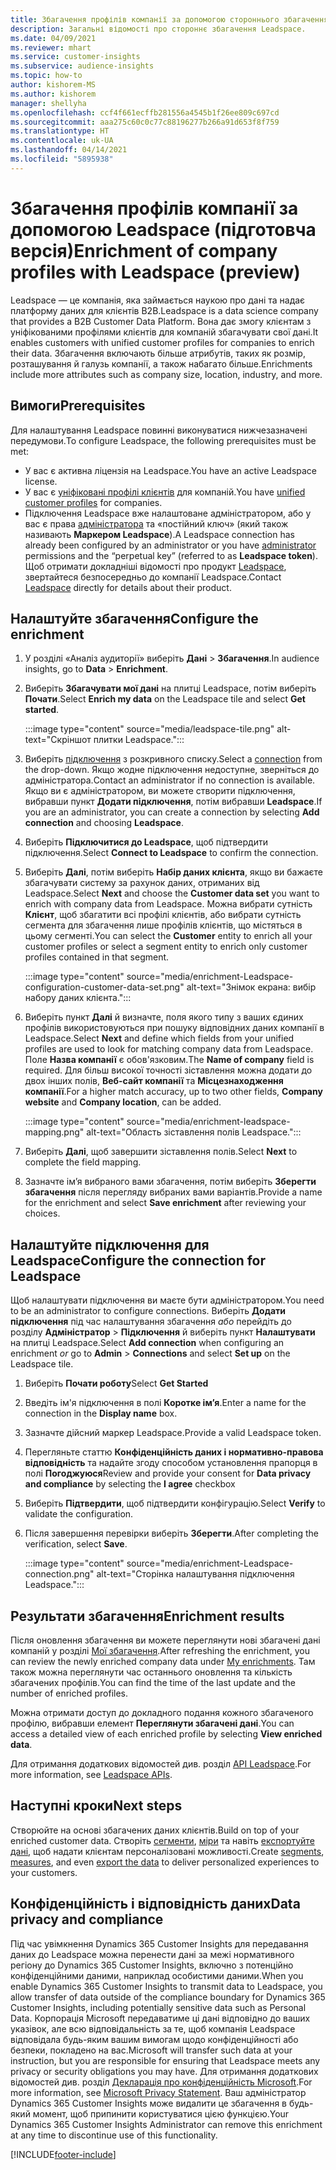 ```yaml
---
title: Збагачення профілів компанії за допомогою стороннього збагачення Leadspace
description: Загальні відомості про стороннє збагачення Leadspace.
ms.date: 04/09/2021
ms.reviewer: mhart
ms.service: customer-insights
ms.subservice: audience-insights
ms.topic: how-to
author: kishorem-MS
ms.author: kishorem
manager: shellyha
ms.openlocfilehash: ccf4f661ecffb281556a4545b1f26ee809c697cd
ms.sourcegitcommit: aaa275c60c0c77c88196277b266a91d653f8f759
ms.translationtype: HT
ms.contentlocale: uk-UA
ms.lasthandoff: 04/14/2021
ms.locfileid: "5895938"
---
```

# <a name="enrichment-of-company-profiles-with-leadspace-preview"></a><span data-ttu-id="fa40e-103">Збагачення профілів компанії за допомогою Leadspace (підготовча версія)</span><span class="sxs-lookup"><span data-stu-id="fa40e-103">Enrichment of company profiles with Leadspace (preview)</span></span>

<span data-ttu-id="fa40e-104">Leadspace — це компанія, яка займається наукою про дані та надає платформу даних для клієнтів B2B.</span><span class="sxs-lookup"><span data-stu-id="fa40e-104">Leadspace is a data science company that provides a B2B Customer Data Platform.</span></span> <span data-ttu-id="fa40e-105">Вона дає змогу клієнтам з уніфікованими профілями клієнтів для компаній збагачувати свої дані.</span><span class="sxs-lookup"><span data-stu-id="fa40e-105">It enables customers with unified customer profiles for companies to enrich their data.</span></span> <span data-ttu-id="fa40e-106">Збагачення включають більше атрибутів, таких як розмір, розташування й галузь компанії, а також набагато більше.</span><span class="sxs-lookup"><span data-stu-id="fa40e-106">Enrichments include more attributes such as company size, location, industry, and more.</span></span>

## <a name="prerequisites"></a><span data-ttu-id="fa40e-107">Вимоги</span><span class="sxs-lookup"><span data-stu-id="fa40e-107">Prerequisites</span></span>

<span data-ttu-id="fa40e-108">Для налаштування Leadspace повинні виконуватися нижчезазначені передумови.</span><span class="sxs-lookup"><span data-stu-id="fa40e-108">To configure Leadspace, the following prerequisites must be met:</span></span>

- <span data-ttu-id="fa40e-109">У вас є активна ліцензія на Leadspace.</span><span class="sxs-lookup"><span data-stu-id="fa40e-109">You have an active Leadspace license.</span></span>
- <span data-ttu-id="fa40e-110">У вас є [уніфіковані профілі клієнтів](customer-profiles.md) для компаній.</span><span class="sxs-lookup"><span data-stu-id="fa40e-110">You have [unified customer profiles](customer-profiles.md) for companies.</span></span>
- <span data-ttu-id="fa40e-111">Підключення Leadspace вже налаштоване адміністратором, або у вас є права [адміністратора](permissions.md#administrator) та «постійний ключ» (який також називають **Маркером Leadspace**).</span><span class="sxs-lookup"><span data-stu-id="fa40e-111">A Leadspace connection has already been configured by an administrator or you have [administrator](permissions.md#administrator) permissions and the “perpetual key” (referred to as **Leadspace token**).</span></span> <span data-ttu-id="fa40e-112">Щоб отримати докладніші відомості про продукт [Leadspace](https://www.leadspace.com/products/leadspace-on-demand/), звертайтеся безпосередньо до компанії Leadspace.</span><span class="sxs-lookup"><span data-stu-id="fa40e-112">Contact [Leadspace](https://www.leadspace.com/products/leadspace-on-demand/) directly for details about their product.</span></span>

## <a name="configure-the-enrichment"></a><span data-ttu-id="fa40e-113">Налаштуйте збагачення</span><span class="sxs-lookup"><span data-stu-id="fa40e-113">Configure the enrichment</span></span>

1. <span data-ttu-id="fa40e-114">У розділі «Аналіз аудиторії» виберіть **Дані** > **Збагачення**.</span><span class="sxs-lookup"><span data-stu-id="fa40e-114">In audience insights, go to **Data** > **Enrichment**.</span></span>

1. <span data-ttu-id="fa40e-115">Виберіть **Збагачувати мої дані** на плитці Leadspace, потім виберіть **Почати**.</span><span class="sxs-lookup"><span data-stu-id="fa40e-115">Select **Enrich my data** on the Leadspace tile and select **Get started**.</span></span>

   :::image type="content" source="media/leadspace-tile.png" alt-text="Скріншот плитки Leadspace.":::

1. <span data-ttu-id="fa40e-117">Виберіть [підключення](connections.md) з розкривного списку.</span><span class="sxs-lookup"><span data-stu-id="fa40e-117">Select a [connection](connections.md) from the drop-down.</span></span> <span data-ttu-id="fa40e-118">Якщо жодне підключення недоступне, зверніться до адміністратора.</span><span class="sxs-lookup"><span data-stu-id="fa40e-118">Contact an administrator if no connection is available.</span></span> <span data-ttu-id="fa40e-119">Якщо ви є адміністратором, ви можете створити підключення, вибравши пункт **Додати підключення**, потім вибравши **Leadspace**.</span><span class="sxs-lookup"><span data-stu-id="fa40e-119">If you are an administrator, you can create a connection by selecting **Add connection** and choosing **Leadspace**.</span></span> 

1. <span data-ttu-id="fa40e-120">Виберіть **Підключитися до Leadspace**, щоб підтвердити підключення.</span><span class="sxs-lookup"><span data-stu-id="fa40e-120">Select **Connect to Leadspace** to confirm the connection.</span></span>

1. <span data-ttu-id="fa40e-121">Виберіть **Далі**, потім виберіть **Набір даних клієнта**, якщо ви бажаєте збагачувати систему за рахунок даних, отриманих від Leadspace.</span><span class="sxs-lookup"><span data-stu-id="fa40e-121">Select **Next** and choose the **Customer data set** you want to enrich with company data from Leadspace.</span></span> <span data-ttu-id="fa40e-122">Можна вибрати сутність **Клієнт**, щоб збагатити всі профілі клієнтів, або вибрати сутність сегмента для збагачення лише профілів клієнтів, що містяться в цьому сегменті.</span><span class="sxs-lookup"><span data-stu-id="fa40e-122">You can select the **Customer** entity to enrich all your customer profiles or select a segment entity to enrich only customer profiles contained in that segment.</span></span>

    :::image type="content" source="media/enrichment-Leadspace-configuration-customer-data-set.png" alt-text="Знімок екрана: вибір набору даних клієнта.":::

1. <span data-ttu-id="fa40e-124">Виберіть пункт **Далі** й визначте, поля якого типу з ваших єдиних профілів використовуються при пошуку відповідних даних компанії в Leadspace.</span><span class="sxs-lookup"><span data-stu-id="fa40e-124">Select **Next** and define which fields from your unified profiles are used to look for matching company data from Leadspace.</span></span> <span data-ttu-id="fa40e-125">Поле **Назва компанії** є обов'язковим.</span><span class="sxs-lookup"><span data-stu-id="fa40e-125">The **Name of company** field is required.</span></span> <span data-ttu-id="fa40e-126">Для більш високої точності зіставлення можна додати до двох інших полів, **Веб-сайт компанії** та **Місцезнаходження компанії**.</span><span class="sxs-lookup"><span data-stu-id="fa40e-126">For a higher match accuracy, up to two other fields, **Company website** and **Company location**, can be added.</span></span>

   :::image type="content" source="media/enrichment-leadspace-mapping.png" alt-text="Область зіставлення полів Leadspace.":::

1. <span data-ttu-id="fa40e-128">Виберіть **Далі**, щоб завершити зіставлення полів.</span><span class="sxs-lookup"><span data-stu-id="fa40e-128">Select **Next** to complete the field mapping.</span></span>

1. <span data-ttu-id="fa40e-129">Зазначте ім’я вибраного вами збагачення, потім виберіть **Зберегти збагачення** після перегляду вибраних вами варіантів.</span><span class="sxs-lookup"><span data-stu-id="fa40e-129">Provide a name for the enrichment and select **Save enrichment** after reviewing your choices.</span></span>


## <a name="configure-the-connection-for-leadspace"></a><span data-ttu-id="fa40e-130">Налаштуйте підключення для Leadspace</span><span class="sxs-lookup"><span data-stu-id="fa40e-130">Configure the connection for Leadspace</span></span> 

<span data-ttu-id="fa40e-131">Щоб налаштувати підключення ви маєте бути адміністратором.</span><span class="sxs-lookup"><span data-stu-id="fa40e-131">You need to be an administrator to configure connections.</span></span> <span data-ttu-id="fa40e-132">Виберіть **Додати підключення** під час налаштування збагачення *або* перейдіть до розділу **Адміністратор** > **Підключення** й виберіть пункт **Налаштувати** на плитці Leadspace.</span><span class="sxs-lookup"><span data-stu-id="fa40e-132">Select **Add connection** when configuring an enrichment *or* go to **Admin** > **Connections** and select **Set up** on the Leadspace tile.</span></span>

1. <span data-ttu-id="fa40e-133">Виберіть **Почати роботу**</span><span class="sxs-lookup"><span data-stu-id="fa40e-133">Select **Get Started**</span></span> 

1. <span data-ttu-id="fa40e-134">Введіть ім'я підключення в полі **Коротке ім’я**.</span><span class="sxs-lookup"><span data-stu-id="fa40e-134">Enter a name for the connection in the **Display name** box.</span></span>

1. <span data-ttu-id="fa40e-135">Зазначте дійсний маркер Leadspace.</span><span class="sxs-lookup"><span data-stu-id="fa40e-135">Provide a valid Leadspace token.</span></span>

1. <span data-ttu-id="fa40e-136">Перегляньте статтю **Конфіденційність даних і нормативно-правова відповідність** та надайте згоду способом установлення прапорця в полі **Погоджуюся**</span><span class="sxs-lookup"><span data-stu-id="fa40e-136">Review and provide your consent for **Data privacy and compliance** by selecting the **I agree** checkbox</span></span>

1. <span data-ttu-id="fa40e-137">Виберіть **Підтвердити**, щоб підтвердити конфігурацію.</span><span class="sxs-lookup"><span data-stu-id="fa40e-137">Select **Verify** to validate the configuration.</span></span>

1. <span data-ttu-id="fa40e-138">Після завершення перевірки виберіть **Зберегти**.</span><span class="sxs-lookup"><span data-stu-id="fa40e-138">After completing the verification, select **Save**.</span></span>
   
   :::image type="content" source="media/enrichment-Leadspace-connection.png" alt-text="Сторінка налаштування підключення Leadspace.":::

## <a name="enrichment-results"></a><span data-ttu-id="fa40e-140">Результати збагачення</span><span class="sxs-lookup"><span data-stu-id="fa40e-140">Enrichment results</span></span>

<span data-ttu-id="fa40e-141">Після оновлення збагачення ви можете переглянути нові збагачені дані компаній у розділі [Мої збагачення](enrichment-hub.md).</span><span class="sxs-lookup"><span data-stu-id="fa40e-141">After refreshing the enrichment, you can review the newly enriched company data under [My enrichments](enrichment-hub.md).</span></span> <span data-ttu-id="fa40e-142">Там також можна переглянути час останнього оновлення та кількість збагачених профілів.</span><span class="sxs-lookup"><span data-stu-id="fa40e-142">You can find the time of the last update and the number of enriched profiles.</span></span>

<span data-ttu-id="fa40e-143">Можна отримати доступ до докладного подання кожного збагаченого профілю, вибравши елемент **Переглянути збагачені дані**.</span><span class="sxs-lookup"><span data-stu-id="fa40e-143">You can access a detailed view of each enriched profile by selecting **View enriched data**.</span></span>

<span data-ttu-id="fa40e-144">Для отримання додаткових відомостей див. розділ [API Leadspace](https://support.leadspace.com/hc/en-us/sections/201997649-API).</span><span class="sxs-lookup"><span data-stu-id="fa40e-144">For more information, see [Leadspace APIs](https://support.leadspace.com/hc/en-us/sections/201997649-API).</span></span>

## <a name="next-steps"></a><span data-ttu-id="fa40e-145">Наступні кроки</span><span class="sxs-lookup"><span data-stu-id="fa40e-145">Next steps</span></span>

<span data-ttu-id="fa40e-146">Створюйте на основі збагачених даних клієнтів.</span><span class="sxs-lookup"><span data-stu-id="fa40e-146">Build on top of your enriched customer data.</span></span> <span data-ttu-id="fa40e-147">Створіть [сегменти](segments.md), [міри](measures.md) та навіть [експортуйте дані](export-destinations.md), щоб надати клієнтам персоналізовані можливості.</span><span class="sxs-lookup"><span data-stu-id="fa40e-147">Create [segments](segments.md), [measures](measures.md), and even [export the data](export-destinations.md) to deliver personalized experiences to your customers.</span></span>

## <a name="data-privacy-and-compliance"></a><span data-ttu-id="fa40e-148">Конфіденційність і відповідність даних</span><span class="sxs-lookup"><span data-stu-id="fa40e-148">Data privacy and compliance</span></span>

<span data-ttu-id="fa40e-149">Під час увімкнення Dynamics 365 Customer Insights для передавання даних до Leadspace можна перенести дані за межі нормативного регіону до Dynamics 365 Customer Insights, включно з потенційно конфіденційними даними, наприклад особистими даними.</span><span class="sxs-lookup"><span data-stu-id="fa40e-149">When you enable Dynamics 365 Customer Insights to transmit data to Leadspace, you allow transfer of data outside of the compliance boundary for Dynamics 365 Customer Insights, including potentially sensitive data such as Personal Data.</span></span> <span data-ttu-id="fa40e-150">Корпорація Microsoft передаватиме ці дані відповідно до ваших указівок, але всю відповідальність за те, щоб компанія Leadspace відповідала будь-яким вашим вимогам щодо конфіденційності або безпеки, покладено на вас.</span><span class="sxs-lookup"><span data-stu-id="fa40e-150">Microsoft will transfer such data at your instruction, but you are responsible for ensuring that Leadspace meets any privacy or security obligations you may have.</span></span> <span data-ttu-id="fa40e-151">Для отримання додаткових відомостей див. розділ [Декларація про конфіденційність Microsoft](https://go.microsoft.com/fwlink/?linkid=396732).</span><span class="sxs-lookup"><span data-stu-id="fa40e-151">For more information, see [Microsoft Privacy Statement](https://go.microsoft.com/fwlink/?linkid=396732).</span></span>
<span data-ttu-id="fa40e-152">Ваш адміністратор Dynamics 365 Customer Insights може видалити це збагачення в будь-який момент, щоб припинити користуватися цією функцією.</span><span class="sxs-lookup"><span data-stu-id="fa40e-152">Your Dynamics 365 Customer Insights Administrator can remove this enrichment at any time to discontinue use of this functionality.</span></span>


[!INCLUDE[footer-include](../includes/footer-banner.md)]

